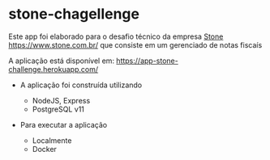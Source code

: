 # stone-chagellenge

Este app foi elaborado para o desafio técnico da empresa [Stone](https://www.stone.com.br/) 
https://www.stone.com.br/ que consiste em um gerenciado de notas fiscaís

A aplicação está disponível em: https://app-stone-challenge.herokuapp.com/
- A aplicação foi construída utilizando
  - NodeJS, Express
  - PostgreSQL v11

- Para executar a aplicação
  - Localmente
  - Docker